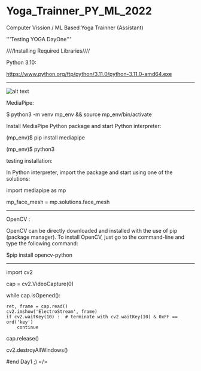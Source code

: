 # Yoga_Trainner_PY_ML_2022

Computer Vission / ML Based Yoga Trainner (Assistant) 


'''Testing YOGA DayOne'''

////Installing Required Libraries//// 

Python 3.10:

https://www.python.org/ftp/python/3.11.0/python-3.11.0-amd64.exe


------------------------------------------------------------------


![alt text](https://editor.analyticsvidhya.com/uploads/53474logo_horizontal_color.png)


MediaPipe: 

$ python3 -m venv mp_env && source mp_env/bin/activate

Install MediaPipe Python package and start Python interpreter:

(mp_env)$ pip install mediapipe

(mp_env)$ python3

testing installation:

In Python interpreter, import the package and start using one of the solutions:

import mediapipe as mp

mp_face_mesh = mp.solutions.face_mesh



------------------------------------------------------------------



OpenCV :

OpenCV can be directly downloaded and installed with the use of pip (package manager).
To install OpenCV, just go to the command-line and type the following command:

$pip install opencv-python



------------------------------------------------------------------


import cv2

cap = cv2.VideoCapture(0)

while cap.isOpened():

    ret, frame = cap.read()
    cv2.imshow('ElectroStream', frame)     
    if cv2.waitKey(10) :  # terminate with cv2.waitKey(10) & 0xFF == ord('key')
        continue
        
        
cap.release()

cv2.destroyAllWindows()



#end Day1 ;)  </>

